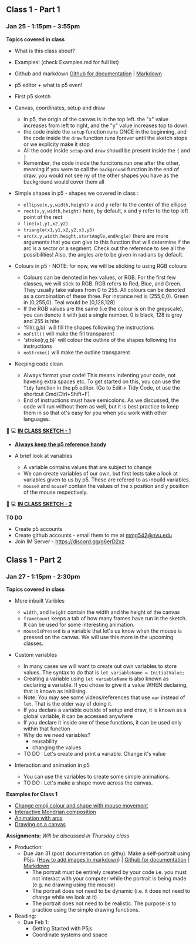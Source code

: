 ## Class 1 - Part 1
### Jan 25 - 1:15pm - 3:55pm

**Topics covered in class**

* What is this class about?
* Examples! (check Examples.md for full list)
* Github and markdown [Github for documentation](https://github.com/MathuraMG/Resources/blob/main/Github-for-documentation.md) | [Markdown](https://markdown-it.github.io/)
* p5 editor + what is p5 even!
* First p5 sketch 

* Canvas, coordinates, setup and draw
   * In p5, the origin of the canvas is in the top left. the "x" value increases from left to right, and the "y" value increases top to down.
   * the code inside the `setup` function runs ONCE in the beginning, and the code inside the `draw` function runs forever until the sketch stops or we explicity make it stop 
   * All the code inside `setup` and `draw` shoudl be present inside the `{` and `}`
   * Remember, the code inside the funcitons run one after the other, meaning if you were to call the `background` function in the end of draw, you would not see ny of the other shapes you have as the background would cover them all

* Simple shapes in p5 - shapes we covered in class :
   * `ellipse(x,y,width,height)`  x and y refer to the center of the ellipse
   * `rect(x,y,width,height)` here, by default, x and y refer to the top left point of the rect
   * `line(x1,y1,x2,y2)`
   * `triangle(x1,y1,x2,y2,x3,y3)`
   * `arc(x,y,width,height,startAngle,endAngle)` there are more arguments that you can give to this function that will determine if the arc is a sector or a segment. Check out the reference to see all the possibilities! Also, the angles are to be given in radians by default.

* Colours in p5 - NOTE: for now, we will be sticking to using RGB colours
  * Colours can be denoted in hex values, or RGB. For the first few classes, we will stick to RGB. RGB refers to Red, Blue, and Green. They usually take values from 0 to 255. All colours can be denoted as a combination of these three. For instance red is (255,0,0). Green in (0,255,0). Teal would be (0,128,128)
  * If the RGB values are the same (i.e the colour is on the greyscale), you can denote it with just a single number. 0 is black, 128 is grey and 255 is hite
  * 'fill(r,g,b)` will fill the shapes following the instructions
  * `noFill()` will make the fill transparent
  * 'stroke(r,g,b)` will colour the outline of the shapes following the instructions
  * `noStroke()` will make the outline transparent

* Keeping code clean
  * Always format your code! This means indenting your code, not haveing extra spaces etc. To get started on this, you can use the `Tidy` function in the p5 editor. (Go to Edit-> Tidy Code, ot use the shortcut Cmd/Ctrl+Shift+F)
  * End of instructions must have semicolons. As we discussed, the code will run without them as well, but it is best practice to keep them in so that ot's easy for you when you work wiith other languages.

🔴 💻 **[IN CLASS SKETCH - 1](https://editor.p5js.org/itp42/sketches/15dKNL0yz)**

* **[Always keep the p5 reference handy](https://p5js.org/reference/)**

* A brief look at variables
  * A variable contains values that are subject to change
  * We can create variables of our own, but first lests take a look at variables given to us by p5. These are refered to as inbuild variables.
  * `mouseX` and `mouseY` contain the values of the x position and y position of the mouse respectively.

🔴 💻 **[IN CLASS SKETCH - 2](https://editor.p5js.org/itp42/sketches/QElwCGm-L)**

**TO DO**
* Create p5 accounts
* Create github accounts - email them to me at mmg542@nyu.edu
* Join IM Server - https://discord.gg/g6erD2xz

## Class 1 - Part 2
### Jan 27 - 1:15pm - 2:30pm

**Topics covered in class**
* More inbuilt Varibles 
  * `width`, and `height` contain the width and the height of the canvas
  * `frameCount` keeps a tab of how many frames have run in the sketch. It can be used for some interesting animation.
  * `mouseIsPressed` is a variable that let's us know when the mouse is pressed on the canvas. We will use this more in the upcoming classes.

* Custom variables
  * In many cases we will want to create out own variables to store values. The syntax to do that is `let variableName = InitialValue;`
  * Creating a variable using `let variableName` is also known as declaring a variable. If you chose to give it a value WHEN declaring, that is known as initilising.
  * Note: You may see some videos/references that use `var` instead of `let`. That is the older way of doing it.
  * If you declare a variable outside of setup and draw, it is known as a global variable, it can be accessed anywhere
  * If you declare it inside one of these functions, it can be used only within that function
  * Why do we need variables?
    * reusability 
    * changing the values
  * TO DO : Let's create and print a variable. Change it's value

* Interaction and animation in p5
  * You can use the variables to create some simple animations.
  * TO DO : Let's make a shape move across the canvas.

**Examples for Class 1**
* [Change emoji colour and shape with mouse movement](https://editor.p5js.org/itp42/sketches/DPKwQyIK0)
* [Interactive Mondrian composition](https://editor.p5js.org/itp42/sketches/P4cRwLPYl)
* [Animation with arcs](https://editor.p5js.org/itp42/sketches/HKWOhem2H)
* [Drawing on a canvas](https://editor.p5js.org/itp42/sketches/Oc2UVds7w)


**Assignments:** 
*Will be discussed in Thursday class*
* Production: 
    * Due Jan 31 (post documentation on githu): Make a self-portrait using P5js. ([How to add images in markdown](https://github.com/MathuraMG/Resources/blob/main/Embedding-images-in-markdown.md)) | [Github for documentation](https://github.com/MathuraMG/Resources/blob/main/Github-for-documentation.md) | [Markdown](https://markdown-it.github.io/)
        * The portrait must be entirely created by your code i.e. you must not interact with your computer while the portrait is being made (e.g. no drawing using the mouse)
        * The portrait does not need to be dynamic (i.e. it does not need to change while we look at it)
        * The portrait does not need to be realistic. The purpose is to practice using the simple drawing functions.
* Reading:
    * Due Feb 1:
        * Getting Started with P5js
        * Coordinate systems and space
